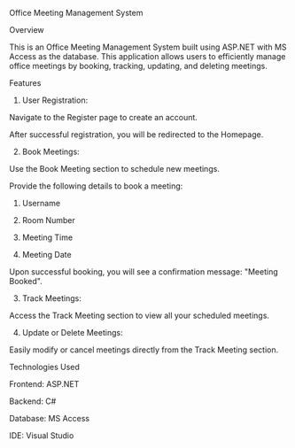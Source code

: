 Office Meeting Management System

Overview

This is an Office Meeting Management System built using ASP.NET with MS Access as the database. This application allows users to efficiently manage office meetings by booking, tracking, updating, and deleting meetings.

Features

1. User Registration:

Navigate to the Register page to create an account.

After successful registration, you will be redirected to the Homepage.



2. Book Meetings:

Use the Book Meeting section to schedule new meetings.

Provide the following details to book a meeting:

1. Username


2. Room Number


3. Meeting Time


4. Meeting Date



Upon successful booking, you will see a confirmation message: "Meeting Booked".



3. Track Meetings:

Access the Track Meeting section to view all your scheduled meetings.



4. Update or Delete Meetings:

Easily modify or cancel meetings directly from the Track Meeting section.


Technologies Used

Frontend: ASP.NET

Backend: C#

Database: MS Access

IDE: Visual Studio

